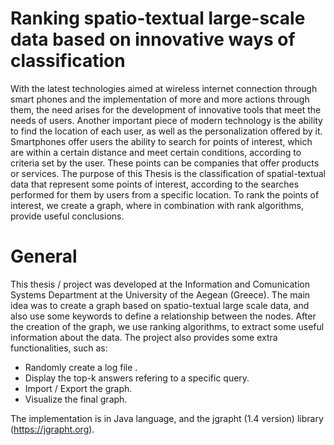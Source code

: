 # **Ranking spatio-textual large-scale data based on innovative ways of classification**


With the latest technologies aimed at wireless internet connection through smart phones and the
implementation of more and more actions through them, the need arises for the development of
innovative tools that meet the needs of users. Another important piece of modern technology is the
ability to find the location of each user, as well as the personalization offered by it. Smartphones
offer users the ability to search for points of interest, which are within a certain distance and meet
certain conditions, according to criteria set by the user. These points can be companies that offer
products or services. The purpose of this Thesis is the classification of spatial-textual data that
represent some points of interest, according to the searches performed for them by users from a
specific location. To rank the points of interest, we create a graph, where in combination with rank
algorithms, provide useful conclusions.

# General

This thesis / project was developed at the Information and Comunication Systems Department at the University of the Aegean (Greece).
The main idea was to create a graph based on spatio-textual large scale data, and also use some keywords to define a relationship between the nodes.
After the creation of the graph, we use ranking algorithms, to extract some useful information about the data. The project also provides some extra functionalities, such as:

- Randomly create a log file .
- Display the top-k answers refering to a specific query.
- Import / Export the graph.
- Visualize the final graph.

The implementation is in Java language, and the jgrapht (1.4 version) library (https://jgrapht.org). 

